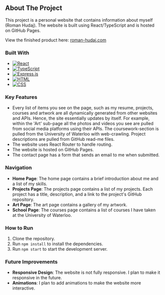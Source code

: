 <!-- ABOUT THE PROJECT -->
## About The Project

This project is a personal website that contains information about myself (Roman Hudaj). The website is built using React/TypeScript and is hosted on GitHub Pages.

View the finished product here: [roman-hudaj.com](https://roman-hudaj.com)

### Built With

* [![React](https://img.shields.io/badge/React-%2320232a.svg?logo=react&logoColor=%2361DAFB)](#)
* [![TypeScript](https://img.shields.io/badge/TypeScript-3178C6?logo=typescript&logoColor=fff)](#)
* [![Express.js](https://img.shields.io/badge/Express.js-%23404d59.svg?logo=express&logoColor=%2361DAFB)](#)
* [![HTML](https://img.shields.io/badge/HTML-%23E34F26.svg?logo=html5&logoColor=white)](#)
* [![CSS](https://img.shields.io/badge/CSS-1572B6?logo=css3&logoColor=fff)](#)

### Key Features

- Every list of items you see on the page, such as my resume, projects, courses and artwork are all dynamically generated from other websites and APIs. Hence, the site essentially updates by itself. For example, within the 'Art' sub-page all the photos and videos you see are pulled from social media platforms using their APIs. The coursework-section is pulled from the University of Waterloo with web-crawling. Project descriptions are pulled from GitHub read-me files.
- The website uses React Router to handle routing.
- The website is hosted on GitHub Pages.
- The contact page has a form that sends an email to me when submitted.

### Navigation

- **Home Page**: The home page contains a brief introduction about me and a list of my skills.
- **Projects Page**: The projects page contains a list of my projects. Each project has a title, description, and a link to the project's GitHub repository.
- **Art Page**: The art page contains a gallery of my artwork.
- **School Page**: The courses page contains a list of courses I have taken at the University of Waterloo.

### How to Run

1. Clone the repository.
2. Run `npm install` to install the dependencies.
3. Run `npm start` to start the development server.

### Future Improvements

- **Responsive Design**: The website is not fully responsive. I plan to make it responsive in the future.
- **Animations**: I plan to add animations to make the website more interactive.